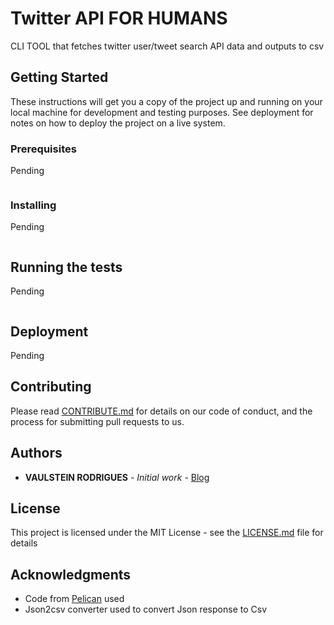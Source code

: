 # Twitter API FOR HUMANS

CLI TOOL that fetches twitter user/tweet search API data and outputs to csv

## Getting Started

These instructions will get you a copy of the project up and running on your local machine for development and testing purposes. See deployment for notes on how to deploy the project on a live system.

### Prerequisites

Pending

```
```

### Installing

Pending

```
```

## Running the tests

Pending

```
```

## Deployment

Pending

## Contributing

Please read [CONTRIBUTE.md](CONTRIBUTE.md) for details on our code of conduct, and the process for submitting pull requests to us.


## Authors

* **VAULSTEIN RODRIGUES** - *Initial work* - [Blog](https://vaulstein.github.io)


## License

This project is licensed under the MIT License - see the [LICENSE.md](LICENSE.md) file for details

## Acknowledgments

* Code from [Pelican](https://github.com/getpelican/pelican) used
* Json2csv converter used to convert Json response to Csv